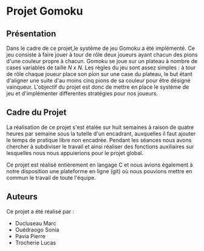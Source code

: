 # Projet Gomoku

## Présentation

Dans le cadre de ce projet,le système de jeu Gomoku a été implémenté. Ce jeu consiste à faire jouer à tour de rôle deux joueurs ayant chacun des pions d'une couleur propre à chacun. Gomoku se joue sur un plateau à nombre de cases variables de taille *N* x *N*. Les règles du jeu sont assez simples : à tour de rôle chaque joueur place son pion sur une case du plateau, le but étant d'aligner une suite d'au moins cinq pions de sa couleur pour être désigné vainqueur. L'objectif du projet est donc de mettre en place le système de jeu et d'implémenter differentes stratégies pour nos joueurs.

## Cadre du Projet

La réalisation de ce projet s'est étalée sur huit semaines à raison de quatre heures par semaine sous la tutelle d'un encadrant, auxquelles il faut ajouter le temps de pratique libre non encadrée. Pendant les séances nous avons chercher à subdiviser le travail et ainsi réaliser des fonctions auxiliaires sur lesquelles nous nous appuierions pour le projet global.

Ce projet est réalisé entièrement en langage C et nous avions également à notre disposition une plateforme en ligne (git) où nous pouvions mettre en commun le travail de toute l'équipe.

## Auteurs

Ce projet a été réalisé par :

- Ducluseau Marc
- Ouédraogo Sonia
- Pavia Pierre
- Trocherie Lucas
